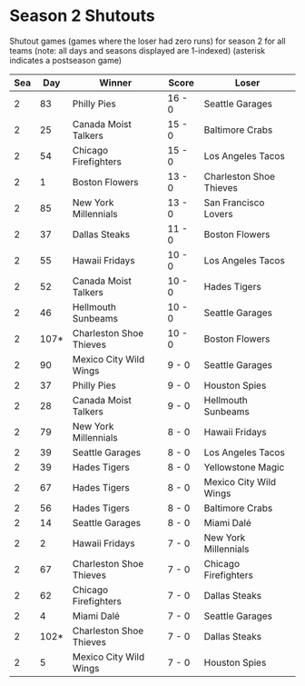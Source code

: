 # Season 2 Shutouts



Shutout games (games where the loser had zero runs) for season 2 for all teams (note: all days and seasons displayed are 1-indexed) (asterisk indicates a postseason game)


| Sea | Day | Winner | Score | Loser | 
| ------ |------ |------ |------ |------ |
| 2 | 83 | Philly Pies | 16 - 0 | Seattle Garages | 
| 2 | 25 | Canada Moist Talkers | 15 - 0 | Baltimore Crabs | 
| 2 | 54 | Chicago Firefighters | 15 - 0 | Los Angeles Tacos | 
| 2 | 1 | Boston Flowers | 13 - 0 | Charleston Shoe Thieves | 
| 2 | 85 | New York Millennials | 13 - 0 | San Francisco Lovers | 
| 2 | 37 | Dallas Steaks | 11 - 0 | Boston Flowers | 
| 2 | 55 | Hawaii Fridays | 10 - 0 | Los Angeles Tacos | 
| 2 | 52 | Canada Moist Talkers | 10 - 0 | Hades Tigers | 
| 2 | 46 | Hellmouth Sunbeams | 10 - 0 | Seattle Garages | 
| 2 | 107* | Charleston Shoe Thieves | 10 - 0 | Boston Flowers | 
| 2 | 90 | Mexico City Wild Wings | 9 - 0 | Seattle Garages | 
| 2 | 37 | Philly Pies | 9 - 0 | Houston Spies | 
| 2 | 28 | Canada Moist Talkers | 9 - 0 | Hellmouth Sunbeams | 
| 2 | 79 | New York Millennials | 8 - 0 | Hawaii Fridays | 
| 2 | 39 | Seattle Garages | 8 - 0 | Los Angeles Tacos | 
| 2 | 39 | Hades Tigers | 8 - 0 | Yellowstone Magic | 
| 2 | 67 | Hades Tigers | 8 - 0 | Mexico City Wild Wings | 
| 2 | 56 | Hades Tigers | 8 - 0 | Baltimore Crabs | 
| 2 | 14 | Seattle Garages | 8 - 0 | Miami Dalé | 
| 2 | 2 | Hawaii Fridays | 7 - 0 | New York Millennials | 
| 2 | 67 | Charleston Shoe Thieves | 7 - 0 | Chicago Firefighters | 
| 2 | 62 | Chicago Firefighters | 7 - 0 | Dallas Steaks | 
| 2 | 4 | Miami Dalé | 7 - 0 | Seattle Garages | 
| 2 | 102* | Charleston Shoe Thieves | 7 - 0 | Dallas Steaks | 
| 2 | 5 | Mexico City Wild Wings | 7 - 0 | Houston Spies | 


